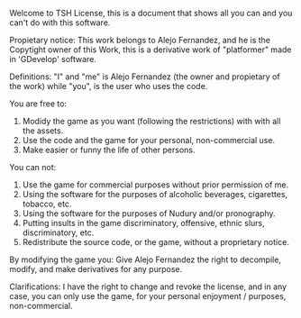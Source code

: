 Welcome to TSH License, this is a document that shows all you can and you can't do with this software.

Propietary notice: This work belongs to Alejo Fernandez, and he is the Copytight owner of this Work, this is a derivative work of "platformer" made in 'GDevelop' software.

Definitions: "I"  and "me" is Alejo Fernandez (the owner and propietary of the work) while "you", is the user who uses the code.

You are free to:

1) Modidy the game as you want (following the restrictions) with with all the assets.
2) Use the code and the game for your personal, non-commercial use.
3) Make easier or funny the life of other persons.

You can not:
1) Use the game for commercial purposes without prior permission of me.
2) Using the software for the purposes of alcoholic beverages, cigarettes, tobacco, etc.
3) Using the software for the purposes of Nudury and/or pronography.
4) Putting insults in the game discriminatory, offensive, ethnic slurs, discriminatory, etc.
5) Redistribute the source code, or the game, without a proprietary notice.

By modifying the game you: Give Alejo Fernandez the right to decompile, modify, and make derivatives for any purpose.

Clarifications: I have the right to change and revoke the license, and in any case, you can only use the game, for your personal enjoyment / purposes, non-commercial.

